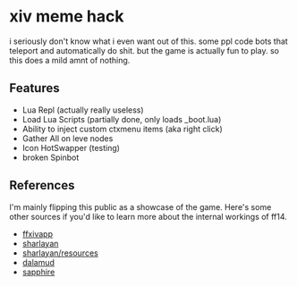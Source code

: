 # xiv meme hack
i seriously don't know what i even want out of this. 
some ppl code bots that teleport and automatically do shit. 
but the game is actually fun to play. 
so this does a mild amnt of nothing. 
## Features
- Lua Repl (actually really useless)
- Load Lua Scripts (partially done, only loads _boot.lua)
- Ability to inject custom ctxmenu items (aka right click)
- Gather All on leve nodes
- Icon HotSwapper (testing)
- broken Spinbot
## References
I'm mainly flipping this public as a showcase of the game. Here's some other sources if you'd like to learn more about the internal workings of ff14.
- [ffxivapp](https://github.com/FFXIVAPP/ffxivapp)
- [sharlayan](https://github.com/FFXIVAPP/sharlayan)
- [sharlayan/resources](https://github.com/FFXIVAPP/sharlayan-resources)
- [dalamud](https://github.com/goaaats/Dalamud)
- [sapphire](https://github.com/SapphireServer/Sapphire)
